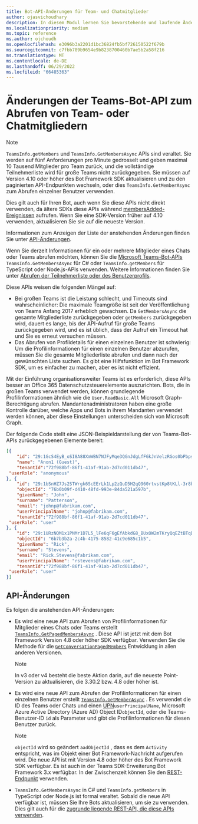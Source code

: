 ```yaml
---
title: Bot-API-Änderungen für Team- und Chatmitglieder
author: ojasvichoudhary
description: In diesem Modul lernen Sie bevorstehende und laufende Änderungen an den Bot-APIs kennen, die zum Abrufen von Mitgliedern von Teams und Chats verwendet werden.
ms.localizationpriority: medium
ms.topic: reference
ms.author: ojchoudh
ms.openlocfilehash: e3096b3a2201d1bc36824fb5bf726150522f679b
ms.sourcegitcommit: c7fbb789b9654e9b8238700460b7ae5b2a58f216
ms.translationtype: MT
ms.contentlocale: de-DE
ms.lasthandoff: 06/29/2022
ms.locfileid: "66485363"
---
```

# <a name="teams-bot-api-changes-to-fetch-team-or-chat-members"></a>Änderungen der Teams-Bot-API zum Abrufen von Team- oder Chatmitgliedern

> [!NOTE]
> `TeamsInfo.getMembers` und `TeamsInfo.GetMembersAsync` APIs sind veraltet. Sie werden auf fünf Anforderungen pro Minute gedrosselt und geben maximal 10 Tausend Mitglieder pro Team zurück, und die vollständige Teilnehmerliste wird für große Teams nicht zurückgegeben. Sie müssen auf Version 4.10 oder höher des Bot Framework SDK aktualisieren und zu den paginierten API-Endpunkten wechseln, oder dies `TeamsInfo.GetMemberAsync` zum Abrufen einzelner Benutzer verwenden.
>
> Dies gilt auch für Ihren Bot, auch wenn Sie diese APIs nicht direkt verwenden, da ältere SDKs diese APIs während [membersAdded-Ereignissen](../bots/how-to/conversations/subscribe-to-conversation-events.md#members-added) aufrufen. Wenn Sie eine SDK-Version früher auf 4.10 verwenden, aktualisieren Sie sie auf die neueste Version.
>
> Informationen zum Anzeigen der Liste der anstehenden Änderungen finden Sie unter [API-Änderungen](team-chat-member-api-changes.md#api-changes).

Wenn Sie derzeit Informationen für ein oder mehrere Mitglieder eines Chats oder Teams abrufen möchten, können Sie die [Microsoft Teams-Bot-APIs](/microsoftteams/platform/bots/how-to/get-teams-context?tabs=dotnet#fetch-the-roster-or-user-profile) `TeamsInfo.GetMembersAsync` für C# oder `TeamsInfo.getMembers` für TypeScript oder Node.js-APIs verwenden. Weitere Informationen finden Sie unter [Abrufen der Teilnehmerliste oder des Benutzerprofils](../bots/how-to/get-teams-context.md#fetch-the-roster-or-user-profile).

Diese APIs weisen die folgenden Mängel auf:

* Bei großen Teams ist die Leistung schlecht, und Timeouts sind wahrscheinlicher: Die maximale Teamgröße ist seit der Veröffentlichung von Teams Anfang 2017 erheblich gewachsen. Da `GetMembersAsync` die gesamte Mitgliederliste zurückgegeben oder `getMembers` zurückgegeben wird, dauert es lange, bis der API-Aufruf für große Teams zurückgegeben wird, und es ist üblich, dass der Aufruf ein Timeout hat und Sie es erneut versuchen müssen.
* Das Abrufen von Profildetails für einen einzelnen Benutzer ist schwierig: Um die Profilinformationen für einen einzelnen Benutzer abzurufen, müssen Sie die gesamte Mitgliederliste abrufen und dann nach der gewünschten Liste suchen. Es gibt eine Hilfsfunktion im Bot Framework SDK, um es einfacher zu machen, aber es ist nicht effizient.

Mit der Einführung organisationsweiter Teams ist es erforderlich, diese APIs besser an Office 365 Datenschutzsteuerelemente auszurichten. Bots, die in großen Teams verwendet werden, können grundlegende Profilinformationen ähnlich wie die `User.ReadBasic.All` Microsoft Graph-Berechtigung abrufen. Mandantenadministratoren haben eine große Kontrolle darüber, welche Apps und Bots in ihrem Mandanten verwendet werden können, aber diese Einstellungen unterscheiden sich von Microsoft Graph.

Der folgende Code stellt eine JSON-Beispieldarstellung der von Teams-Bot-APIs zurückgegebenen Elemente bereit:

```json
[{
    "id": "29:1GcS4EyB_oSI8A88XmWBN7NJFyMqe3QGnJdgLfFGkJnVelzRGos0bPbpsfJjcbAD22bmKc4GMbrY2g4JDrrA8vM06X1-cHHle4zOE6U4ttcc",
    "name": "Anon1 (Guest)",
    "tenantId":"72f988bf-86f1-41af-91ab-2d7cd011db47",
 "userRole": "anonymous"
}, {
    "id": "29:1bSnHZ7Js2STWrgk6ScEErLk1Lp2zQuD5H2qQ960rtvstKp8tKLl-3r8b6DoW0QxZimuTxk_kupZ1DBMpvIQQUAZL-PNj0EORDvRZXy8kvWk",
    "objectId": "76b0b09f-d410-48fd-993e-84da521a597b",
    "givenName": "John",
    "surname": "Patterson",
    "email": "johnp@fabrikam.com",
    "userPrincipalName": "johnp@fabrikam.com",
    "tenantId":"72f988bf-86f1-41af-91ab-2d7cd011db47",
 "userRole": "user"
}, {
    "id": "29:1URzNQM1x1PNMr1D7L5_lFe6qF6gEfAbkdG8_BUxOW2mTKryQqEZtBTqDt10-MghkzjYDuUj4KG6nvg5lFAyjOLiGJ4jzhb99WrnI7XKriCs",
    "objectId": "6b7b3b2a-2c4b-4175-8582-41c9e685c1b5",
    "givenName": "Rick",
    "surname": "Stevens",
    "email": "Rick.Stevens@fabrikam.com",
    "userPrincipalName": "rstevens@fabrikam.com",
    "tenantId":"72f988bf-86f1-41af-91ab-2d7cd011db47",
 "userRole": "user"
}]
```

## <a name="api-changes"></a>API-Änderungen

Es folgen die anstehenden API-Änderungen:

* Es wird eine neue API zum Abrufen von Profilinformationen für Mitglieder eines Chats oder Teams erstellt [`TeamsInfo.GetPagedMembersAsync`](/microsoftteams/platform/bots/how-to/get-teams-context?tabs=dotnet#fetch-the-roster-or-user-profile) . Diese API ist jetzt mit dem Bot Framework Version 4.8 oder höher SDK verfügbar. Verwenden Sie die Methode für die [`GetConversationPagedMembers`](/dotnet/api/microsoft.bot.connector.conversationsextensions.getconversationpagedmembersasync?view=botbuilder-dotnet-stable&preserve-view=true) Entwicklung in allen anderen Versionen.

    > [!NOTE]
    > In v3 oder v4 besteht die beste Aktion darin, auf die neueste Point-Version zu aktualisieren, die 3.30.2 bzw. 4.8 oder höher ist.

* Es wird eine neue API zum Abrufen der Profilinformationen für einen einzelnen Benutzer erstellt [`TeamsInfo.GetMemberAsync`](/microsoftteams/platform/bots/how-to/get-teams-context?tabs=dotnet#get-single-member-details) . Es verwendet die ID des Teams oder Chats und einen [UPN](/windows/win32/ad/naming-properties#userprincipalname)`userPrincipalName`, Microsoft Azure Active Directory (Azure AD) Object ID`objectId`, oder die Teams-Benutzer-ID `id` als Parameter und gibt die Profilinformationen für diesen Benutzer zurück.

    > [!NOTE]
    > `objectId` wird so geändert `aadObjectId` , dass es dem `Activity` entspricht, was im Objekt einer Bot Framework-Nachricht aufgerufen wird. Die neue API ist mit Version 4.8 oder höher des Bot Framework SDK verfügbar. Es ist auch in der Teams SDK-Erweiterung Bot Framework 3.x verfügbar. In der Zwischenzeit können Sie den [REST-Endpunkt](/microsoftteams/platform/bots/how-to/get-teams-context?tabs=json#get-single-member-details) verwenden.

* `TeamsInfo.GetMembersAsync` in C# und `TeamsInfo.getMembers` in TypeScript oder Node.js ist formal veraltet. Sobald die neue API verfügbar ist, müssen Sie Ihre Bots aktualisieren, um sie zu verwenden. Dies gilt auch für die [zugrunde liegende REST-API, die diese APIs verwenden](/microsoftteams/platform/bots/how-to/get-teams-context?tabs=json#tabpanel_CeZOj-G++Q_json). 
